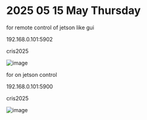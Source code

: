 # 2025 05 15 May Thursday

for remote control of jetson like gui

192.168.0.101:5902

cris2025

![image](https://github.com/user-attachments/assets/b8d52257-28fb-4229-878b-92663228754d)

for on jetson control

192.168.0.101:5900

cris2025

![image](https://github.com/user-attachments/assets/a9135338-d465-4eb2-a48a-7a9ab3ce9dfc)

